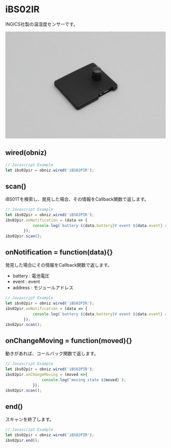 # iBS02IR
INGICS社製の温湿度センサーです。

![](image.jpg)


## wired(obniz)

```javascript
// Javascript Example
let ibs02pir = obniz.wired('iBS02PIR');
```

## scan()

iBS01Tを検索し、発見した場合、その情報をCallback関数で返します。

```javascript
// Javascript Example
let ibs02pir = obniz.wired('iBS02PIR');
ibs02pir.onNotification = (data => {
            console.log(`battery ${data.battery}V event ${data.event} address ${data.address}`);
        });
ibs02pir.scan();
```

## onNotification = function(data){}

発見した場合にその情報をCallback関数で返します。

- battery : 電池電圧
- event : event
- address : モジュールアドレス

```javascript
// Javascript Example
let ibs02pir = obniz.wired('iBS02PIR');
ibs02pir.onNotification = (data => {
            console.log(`battery ${data.battery}V event ${data.event} address ${data.address}`);
        });
ibs02pir.scan();
```


## onChangeMoving = function(moved){}

動きがあれば、コールバック関数で返します。

```javascript
// Javascript Example
let ibs02pir = obniz.wired('iBS02PIR');
ibs02pir.onChangeMoving = (moved =>{
                console.log(`moving state ${moved}`);
            });
ibs02pir.scan();
```

## end()

スキャンを終了します。

```javascript
// Javascript Example
let ibs02pir = obniz.wired('iBS02PIR');
ibs02pir.end();
```
